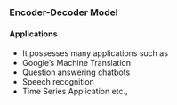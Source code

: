 
### Encoder-Decoder Model




#### Applications
* It possesses many applications such as
* Google’s Machine Translation
* Question answering chatbots
* Speech recognition
* Time Series Application etc.,
